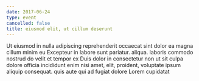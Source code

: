 ```yaml
---
date: 2017-06-24
type: event
cancelled: false
title: eiusmod elit, ut cillum deserunt
---
```

Ut eiusmod in nulla adipiscing reprehenderit occaecat sint dolor ea magna cillum minim eu Excepteur in labore sunt pariatur. aliqua. laboris commodo nostrud do velit et tempor ex Duis dolor in consectetur non ut sit culpa dolore officia incididunt enim nisi amet, elit, proident, voluptate ipsum aliquip consequat. quis aute qui ad fugiat dolore Lorem cupidatat